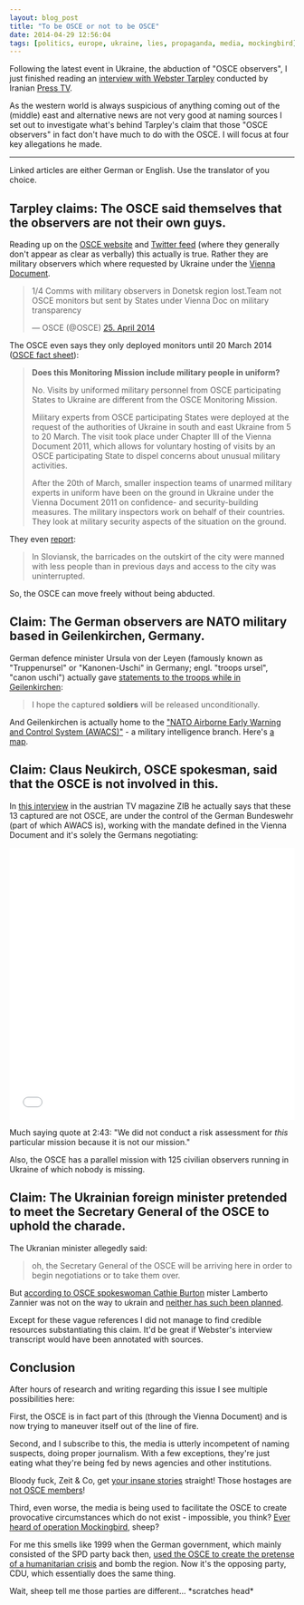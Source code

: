 ```yaml
---
layout: blog_post
title: "To be OSCE or not to be OSCE"
date: 2014-04-29 12:56:04
tags: [politics, europe, ukraine, lies, propaganda, media, mockingbird]
---
```


Following the latest event in Ukraine, the abduction of "OSCE observers", I just finished reading an [interview with Webster Tarpley](http://tarpley.net/alleged-osce-observers-are-nato-officers/) conducted by Iranian [Press TV](http://www.presstv.ir/detail/2014/04/28/360394/osce-team-in-ukraine-nato-spies/).

As the western world is always suspicious of anything coming out of the (middle) east and alternative news are not very good at naming sources I set out to investigate what's behind Tarpley's claim that those "OSCE observers" in fact don't have much to do with the OSCE. I will focus at four key allegations he made.

---

<span class="text-muted">Linked articles are either German or English. Use the translator of you choice.</span>

## <span class="text-muted">Tarpley claims</span>: The OSCE said themselves that the observers are not their own guys.

Reading up on the [OSCE website](http://www.osce.org/ukrainemonitoring) and [Twitter feed](https://twitter.com/OSCE) (where they generally don't appear as clear as verbally) this actually is true. Rather they are military observers which where requested by Ukraine under the [Vienna Document](http://www.osce.org/fsc/103978).

<blockquote class="twitter-tweet"><p>1/4 Comms with military observers in Donetsk region lost.Team not OSCE monitors but sent by States under Vienna Doc on military transparency</p>&mdash; OSCE (@OSCE) <a href="https://twitter.com/OSCE/statuses/459747578297716736">25. April 2014</a></blockquote>
<script async src="//platform.twitter.com/widgets.js" charset="utf-8"></script>

The OSCE even says they only deployed monitors until 20 March 2014 ([OSCE fact sheet](http://www.osce.org/secretariat/116879?download=true)):

> **Does this Monitoring Mission include military people in uniform?**
>
> No. Visits by uniformed military personnel from OSCE participating States to Ukraine are different from the OSCE Monitoring Mission.
>
> Military experts from OSCE participating States were deployed at the request of the authorities of Ukraine in south and east Ukraine from 5 to 20 March. The visit took place under Chapter III of the Vienna Document 2011, which allows for voluntary hosting of visits by an OSCE participating State to dispel concerns about unusual military activities.
>
> After the 20th of March, smaller inspection teams of unarmed military experts in uniform have been on the ground in Ukraine under the Vienna Document 2011 on confidence- and security-building measures. The military inspectors work on behalf of their countries. They look at military security aspects of the situation on the ground.

They even [report](http://www.osce.org/ukraine-smm/118044):
> In Sloviansk, the barricades on the outskirt of the city were manned with less people than in previous days and access to the city was uninterrupted.

So, the OSCE can move freely without being abducted.

## <span class="text-muted">Claim</span>: The German observers are NATO military based in Geilenkirchen, Germany.

German defence minister Ursula von der Leyen (famously known as "Truppenursel" or "Kanonen-Uschi" in Germany; engl. "troops ursel", "canon uschi") actually gave [statements to the troops while in Geilenkirchen](http://www.rp-online.de/politik/entfuehrte-osze-beobachter-in-der-ukraine-von-der-leyen-besucht-heimatkaserne-im-rheinland-aid-1.4205492):

> I hope the captured **soldiers** will be released unconditionally.

And Geilenkirchen is actually home to the ["NATO Airborne Early Warning and Control System (AWACS)"](http://www.e3a.nato.int/eng/home.htm) - a military intelligence branch. Here's [a map](http://osm.org/go/0GA1xBX?way=24908316).

## <span class="text-muted">Claim</span>: Claus Neukirch, OSCE spokesman, said that the OSCE is not involved in this.

In [this interview](http://tvthek.orf.at/program/ZIB-24/1225/ZIB-24/7837001/Gespraech-mit-Claus-Neukirch-von-der-OSZE/7837005) in the austrian TV magazine ZIB he actually says that these 13 captured are not OSCE, are under the control of the German Bundeswehr (part of which AWACS is), working with the mandate defined in the Vienna Document and it's solely the Germans negotiating:

<div class="embed embed-video">
  <iframe width="100%" height="480" src="//www.youtube.com/embed/9nNbE3vN8hY" frameborder="0" allowfullscreen></iframe>
</div>

Much saying quote at 2:43: "We did not conduct a risk assessment for *this* particular mission because it is not our mission." 

Also, the OSCE has a parallel mission with 125 civilian observers running in Ukraine of which nobody is missing.

## <span class="text-muted">Claim</span>: The Ukrainian foreign minister pretended to meet the Secretary General of the OSCE to uphold the charade.

The Ukranian minister allegedly said:

> oh, the Secretary General of the OSCE will be arriving here in order to begin negotiations or to take them over.

But [according to OSCE spokeswoman Cathie Burton](http://www.agi.it/english-version/world/elenco-notizie/201404271720-cro-ren1021-osce_secretary_general_zannier_due_in_kiev) mister Lamberto Zannier was not on the way to ukrain and [neither has such been planned](https://twitter.com/OSCE/status/460459623846526976).

Except for these vague references I did not manage to find credible resources substantiating this claim. It'd be great if Webster's interview transcript would have been annotated with sources.

## Conclusion

After hours of research and writing regarding this issue I see multiple possibilities here:

First, the OSCE is in fact part of this (through the Vienna Document) and is now trying to maneuver itself out of the line of fire.

Second, and I subscribe to this, the media is utterly incompetent of naming suspects, doing proper journalism. With a few exceptions, they're just eating what they're being fed by news agencies and other institutions.

Bloody fuck, Zeit &amp; Co, get [your insane stories](http://www.zeit.de/politik/ausland/2014-04/ukraine-russland-live-blog-april-27) straight! Those hostages are [not OSCE members](http://www.stern.de/politik/hintergrund-das-wiener-dokument-2106505.html)!

Third, even worse, the media is being used to facilitate the OSCE to create provocative circumstances which do not exist - impossible, you think? [Ever heard of operation Mockingbird](http://en.wikipedia.org/wiki/Operation_Mockingbird), sheep?

For me this smells like 1999 when the German government, which mainly consisted of the SPD party back then, [used the OSCE to create the pretense of a humanitarian crisis](http://www.ag-friedensforschung.de/themen/NATO-Krieg/ard08-02-01.html) and bomb the region. Now it's the opposing party, CDU, which essentially does the same thing.

Wait, sheep tell me those parties are different... \*scratches head\*

